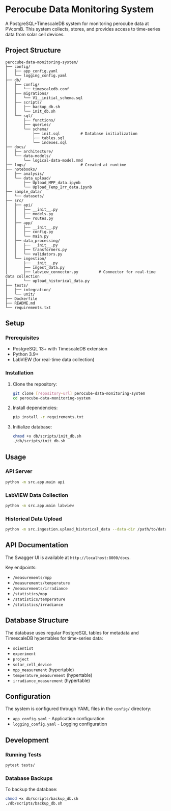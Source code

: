 # Perocube Data Monitoring System

A PostgreSQL+TimescaleDB system for monitoring perocube data at PVcomB. This system collects, stores, and provides access to time-series data from solar cell devices.

## Project Structure

```
perocube-data-monitoring-system/
├── config/
│   ├── app_config.yaml
│   └── logging_config.yaml
├── db/
│   ├── config/
│   │   └── timescaledb.conf
│   ├── migrations/
│   │   └── V1__initial_schema.sql
│   ├── scripts/
│   │   ├── backup_db.sh
│   │   └── init_db.sh
│   └── sql/
│       ├── functions/
│       ├── queries/
│       └── schema/              
│           ├── init.sql         # Database initialization
│           ├── tables.sql
│           └── indexes.sql
├── docs/
│   ├── architecture/
│   └── data-models/
│       └── logical-data-model.mmd
├── logs/                        # Created at runtime
├── notebooks/
│   ├── analysis/
│   └── data_upload/
│       ├── Upload_MPP_data.ipynb
│       └── Upload_Temp_Irr_data.ipynb
├── sample_data/
│   └── datasets/
├── src/
│   ├── api/
│   │   ├── __init__.py
│   │   ├── models.py
│   │   └── routes.py
│   ├── app/
│   │   ├── __init__.py
│   │   ├── config.py
│   │   └── main.py
│   ├── data_processing/
│   │   ├── __init__.py
│   │   ├── transformers.py
│   │   └── validators.py
│   └── ingestion/
│       ├── __init__.py
│       ├── ingest_data.py
│       ├── labview_connector.py         # Connector for real-time data collection
│       └── upload_historical_data.py
├── tests/
│   ├── integration/
│   └── unit/
├── Dockerfile
├── README.md
└── requirements.txt
```

## Setup

### Prerequisites

- PostgreSQL 13+ with TimescaleDB extension
- Python 3.9+
- LabVIEW (for real-time data collection)

### Installation

1. Clone the repository:
   ```bash
   git clone [repository-url] perocube-data-monitoring-system
   cd perocube-data-monitoring-system
   ```

2. Install dependencies:
   ```bash
   pip install -r requirements.txt
   ```

3. Initialize database:
   ```bash
   chmod +x db/scripts/init_db.sh
   ./db/scripts/init_db.sh
   ```

## Usage

### API Server

```bash
python -m src.app.main api
```

### LabVIEW Data Collection

```bash
python -m src.app.main labview
```

### Historical Data Upload

```bash
python -m src.ingestion.upload_historical_data --data-dir /path/to/data --data-type mpp --board 1 --channel 1
```

## API Documentation

The Swagger UI is available at `http://localhost:8000/docs`.

Key endpoints:
- `/measurements/mpp`
- `/measurements/temperature`
- `/measurements/irradiance`
- `/statistics/mpp`
- `/statistics/temperature`
- `/statistics/irradiance`

## Database Structure

The database uses regular PostgreSQL tables for metadata and TimescaleDB hypertables for time-series data:

- `scientist`
- `experiment`
- `project`
- `solar_cell_device`
- `mpp_measurement` (hypertable)
- `temperature_measurement` (hypertable)
- `irradiance_measurement` (hypertable)

## Configuration

The system is configured through YAML files in the `config/` directory:

- `app_config.yaml` - Application configuration
- `logging_config.yaml` - Logging configuration

## Development

### Running Tests

```bash
pytest tests/
```

### Database Backups

To backup the database:

```bash
chmod +x db/scripts/backup_db.sh
./db/scripts/backup_db.sh
```